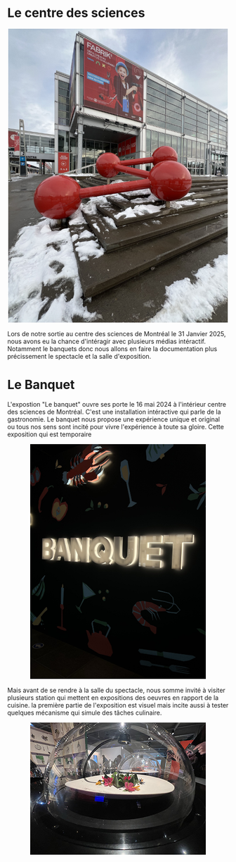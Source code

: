 # Le centre des sciences



<p align="center">
  <img src="/centre_des_sciences/medias/centre_des_sciences_exterieur.jpg" width="500">
</p>

Lors de notre sortie au centre des sciences de Montréal le 31 Janvier 2025, nous avons eu la chance d'intéragir avec plusieurs médias intéractif. Notamment le banquets donc nous allons en faire la documentation plus précissement le spectacle et la salle d'exposition.

# Le Banquet
L'expostion "Le banquet" ouvre ses porte le 16 mai 2024 à l'intérieur centre des sciences de Montréal. C'est une installation intéractive qui parle de la gastronomie. Le banquet nous propose une expérience unique et original ou tous nos sens sont incité pour vivre l'expérience à toute sa gloire. Cette exposition qui est temporaire 
<p align="center">
  <img src="/centre_des_sciences/medias/logo_banquet_sombre_01.jpg" width="400">
</p>

Mais avant de se rendre à la salle du spectacle, nous somme invité à visiter plusieurs station qui mettent en expositions des oeuvres en rapport de la cuisine. la première partie de l'exposition est visuel mais incite aussi à tester quelques mécanisme qui simule des tâches culinaire. 
<p align="center">
  <img src="/centre_des_sciences/medias/image_bol_expo.jpg" width="400">
</p>


